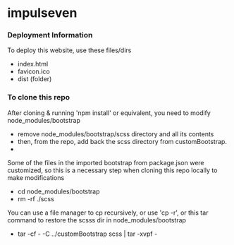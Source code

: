 # impulseven

### Deployment Information

To deploy this website, use these files/dirs
 - index.html
 - favicon.ico
 - dist (folder)
 
 ### To clone this repo
 
 After cloning & running 'npm install' or equivalent, you need to modify node_modules/bootstrap
 - remove node_modules/bootstrap/scss directory and all its contents
 - then, from the repo, add back the scss directory from customBootstrap.
 - 
 Some of the files in the imported bootstrap from package.json were customized, so this is a necessary
 step when cloning this repo locally to make modifications

 - cd node_modules/bootstrap
 - rm -rf ./scss

 You can use a file manager to cp recursively, or use 'cp -r', or this tar command to restore the scsss dir in node_modules/bootstrap
 - tar -cf - -C ../customBootstrap scss | tar -xvpf -
